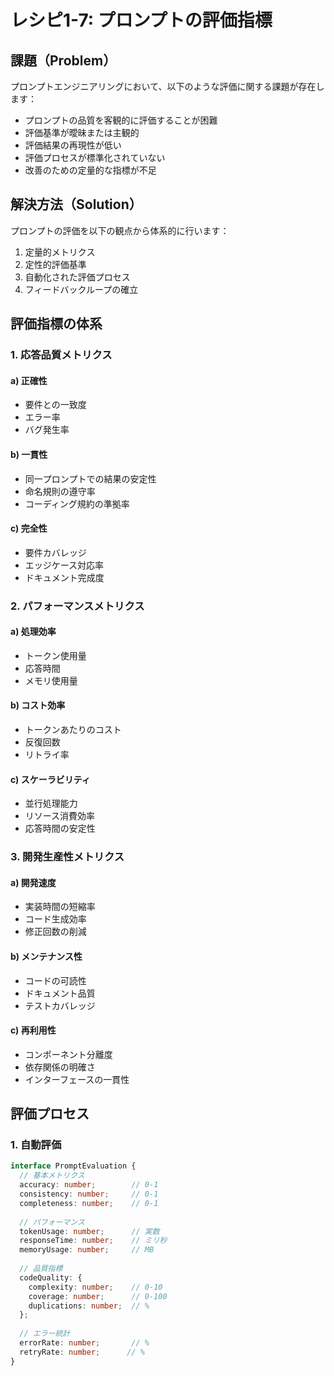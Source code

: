 # レシピ1-7: プロンプトの評価指標

## 課題（Problem）
プロンプトエンジニアリングにおいて、以下のような評価に関する課題が存在します：

- プロンプトの品質を客観的に評価することが困難
- 評価基準が曖昧または主観的
- 評価結果の再現性が低い
- 評価プロセスが標準化されていない
- 改善のための定量的な指標が不足

## 解決方法（Solution）
プロンプトの評価を以下の観点から体系的に行います：

1. 定量的メトリクス
2. 定性的評価基準
3. 自動化された評価プロセス
4. フィードバックループの確立

## 評価指標の体系

### 1. 応答品質メトリクス

#### a) 正確性
- 要件との一致度
- エラー率
- バグ発生率

#### b) 一貫性
- 同一プロンプトでの結果の安定性
- 命名規則の遵守率
- コーディング規約の準拠率

#### c) 完全性
- 要件カバレッジ
- エッジケース対応率
- ドキュメント完成度

### 2. パフォーマンスメトリクス

#### a) 処理効率
- トークン使用量
- 応答時間
- メモリ使用量

#### b) コスト効率
- トークンあたりのコスト
- 反復回数
- リトライ率

#### c) スケーラビリティ
- 並行処理能力
- リソース消費効率
- 応答時間の安定性

### 3. 開発生産性メトリクス

#### a) 開発速度
- 実装時間の短縮率
- コード生成効率
- 修正回数の削減

#### b) メンテナンス性
- コードの可読性
- ドキュメント品質
- テストカバレッジ

#### c) 再利用性
- コンポーネント分離度
- 依存関係の明確さ
- インターフェースの一貫性

## 評価プロセス

### 1. 自動評価
```typescript
interface PromptEvaluation {
  // 基本メトリクス
  accuracy: number;        // 0-1
  consistency: number;     // 0-1
  completeness: number;    // 0-1
  
  // パフォーマンス
  tokenUsage: number;      // 実数
  responseTime: number;    // ミリ秒
  memoryUsage: number;     // MB
  
  // 品質指標
  codeQuality: {
    complexity: number;    // 0-10
    coverage: number;      // 0-100
    duplications: number;  // %
  };
  
  // エラー統計
  errorRate: number;       // %
  retryRate: number;      // %
}
```
